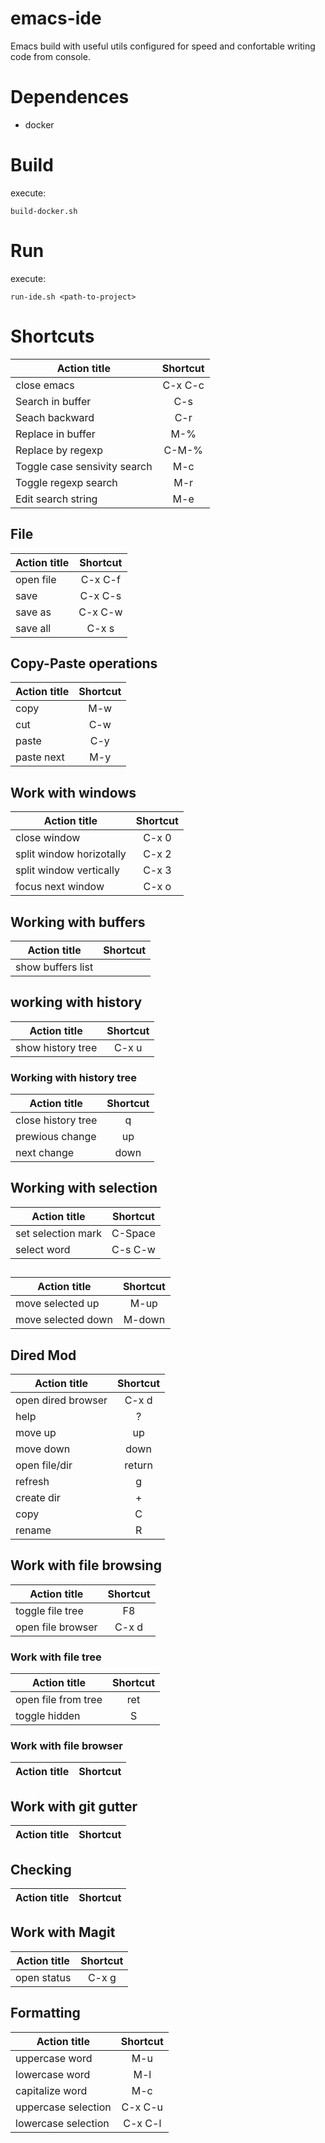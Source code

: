 # emacs-ide

Emacs build with useful utils configured for speed and confortable writing code from console.

# Dependences

- docker

# Build

execute:
```
build-docker.sh
```

# Run

execute:
```
run-ide.sh <path-to-project>
```


# Shortcuts

| Action title                 | Shortcut |
| ---------------------------- |:--------:|
| close emacs                  | C-x C-c  |
| Search in buffer             | C-s      |
| Seach backward               | C-r      |
| Replace in buffer            | M-%      |
| Replace by regexp            | C-M-%    |
| Toggle case sensivity search | M-c      |
| Toggle regexp search         | M-r      |
| Edit search string           | M-e      |


## File

| Action title      | Shortcut |
| ----------------- |:--------:|
| open file         | C-x C-f  |
| save              | C-x C-s  |
| save as           | C-x C-w  |
| save all          | C-x s    |


## Copy-Paste operations

| Action title      | Shortcut |
| ----------------- |:--------:|
| copy              | M-w      |
| cut               | C-w      |
| paste             | C-y      |
| paste next        | M-y      |


## Work with windows

| Action title             | Shortcut |
| ------------------------ |:--------:|
| close window             | C-x 0    |
| split window horizotally | C-x 2    |
| split window vertically  | C-x 3    |
| focus next window        | C-x o    |


## Working with buffers

| Action title      | Shortcut |
| ----------------- |:--------:|
| show buffers list |          |


## working with history

| Action title       | Shortcut |
| ------------------ |:--------:|
| show history tree  | C-x u    |


### Working with history tree

| Action title       | Shortcut |
| ------------------ |:--------:|
| close history tree | q        |
| prewious change    | up       |
| next change        | down     |


## Working with selection

| Action title       | Shortcut |
| ------------------ |:--------:|
| set selection mark | C-Space  |
| select word        | C-s C-w  |


##

| Action title       | Shortcut |
| ------------------ |:--------:|
| move selected up   | M-up     |
| move selected down | M-down   |


## Dired Mod

| Action title       | Shortcut |
| ------------------ |:--------:|
| open dired browser | C-x d    |
| help               | ?        |
| move up            | up       |
| move down          | down     |
| open file/dir      | return   |
| refresh            | g        |
| create dir         | +        |
| copy               | C        |
| rename             | R        |

## Work with file browsing 

| Action title        | Shortcut |
| ------------------- |:--------:|
| toggle file tree    | F8       |
| open file browser   | C-x d    |


### Work with file tree
| Action title        | Shortcut |
| ------------------- |:--------:|
| open file from tree | ret      |
| toggle hidden       | S        |

### Work with file browser

| Action title      | Shortcut |
| ----------------- |:--------:|


## Work with git gutter

| Action title      | Shortcut |
| ----------------- |:--------:|


## Checking

| Action title      | Shortcut |
| ----------------- |:--------:|


## Work with Magit
| Action title      | Shortcut |
| ----------------- |:--------:|
| open status       | C-x g    |


## Formatting
| Action title           | Shortcut |
| ---------------------- |:--------:|
| uppercase word         | M-u      |
| lowercase word         | M-l      |
| capitalize word        | M-c      |
| uppercase selection    | C-x C-u  |
| lowercase selection    | C-x C-l  |
